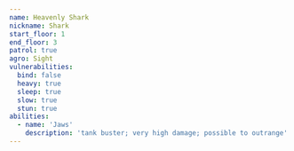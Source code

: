 ```yaml
---
name: Heavenly Shark
nickname: Shark
start_floor: 1
end_floor: 3
patrol: true
agro: Sight
vulnerabilities:
  bind: false
  heavy: true
  sleep: true
  slow: true
  stun: true
abilities:
  - name: 'Jaws'
    description: 'tank buster; very high damage; possible to outrange'
---
```

